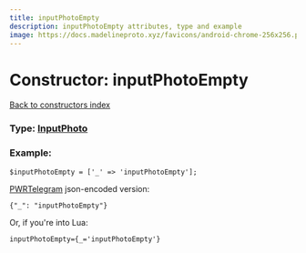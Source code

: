 ```yaml
---
title: inputPhotoEmpty
description: inputPhotoEmpty attributes, type and example
image: https://docs.madelineproto.xyz/favicons/android-chrome-256x256.png
---
```

# Constructor: inputPhotoEmpty  
[Back to constructors index](index.md)






### Type: [InputPhoto](../types/InputPhoto.md)


### Example:

```
$inputPhotoEmpty = ['_' => 'inputPhotoEmpty'];
```  

[PWRTelegram](https://pwrtelegram.xyz) json-encoded version:

```
{"_": "inputPhotoEmpty"}
```


Or, if you're into Lua:  


```
inputPhotoEmpty={_='inputPhotoEmpty'}

```


